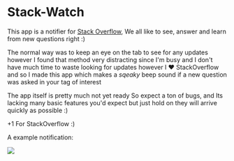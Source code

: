 Stack-Watch
===================

This app is a notifier for [Stack Overflow](http://stackoverflow.com/), We all like to see, answer and learn 
from new questions right :) 

The normal way was to keep an eye on the tab to see for any updates however I found that method very
distracting since I'm busy and I don't have much time to waste looking for updates however I ♥ StackOverflow
and so I made this app which makes a *sqeaky* beep sound if a new question was asked in your tag of interest

The app itself is pretty much not yet ready So expect a ton of bugs, and Its lacking many basic features you'd expect
but just hold on they will arrive quickly as possible :)

+1 For StackOverflow :)


A example notification:


![](http://i.imgur.com/QXBrDvA.png)